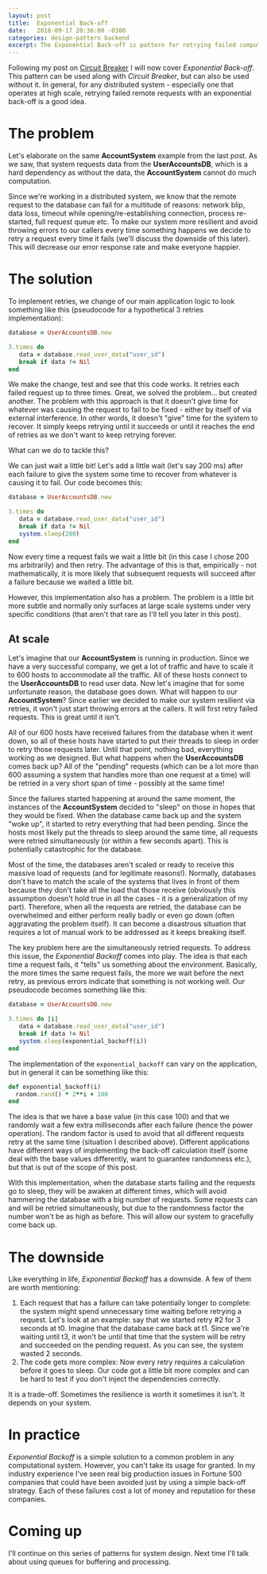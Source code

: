 ```yaml
---
layout: post
title:  Exponential Back-off
date:   2018-09-17 20:36:00 -0300
categories: design-pattern backend
excerpt: The Exponential Back-off is pattern for retrying failed computations.
---
```


Following my post on [Circuit Breaker](https://solon-aguiar.github.io/design-pattern/backend/2018/09/06/circuit-breaker-pattern.html) I will now cover *Exponential Back-off*. This pattern can be used along with *Circuit Breaker*, but can also be used without it. In general, for any distributed system - especially one that operates at high scale, retrying failed remote requests with an exponential back-off is a good idea.

# The problem
Let's elaborate on the same **AccountSystem** example from the last post. As we saw, that system requests data from the **UserAccountsDB**, which is a hard dependency as without the data, the **AccountSystem** cannot do much computation.

Since we're working in a distributed system, we know that the remote request to the database can fail for a multitude of reasons: network blip, data loss, timeout while opening/re-establishing connection, process re-started, full request queue etc. To make our system more resilient and avoid throwing errors to our callers every time something happens we decide to retry a request every time it fails (we'll discuss the downside of this later). This will decrease our error response rate and make everyone happier.

# The solution 

To implement retries, we change of our main application logic to look something like this (pseudocode for a hypothetical 3 retries implementation):

```ruby
database = UserAccountsDB.new

3.times do
   data = database.read_user_data("user_id")
   break if data != Nil
end
```

We make the change, test and see that this code works. It retries each failed request up to three times. Great, we solved the problem... but created another. The problem with this approach is that it doesn't give time for whatever was causing the request to fail to be fixed - either by itself of via external interference. In other words, it doesn't "give" time for the system to recover. It simply keeps retrying until it succeeds or until it reaches the end of retries as we don't want to keep retrying forever.

What can we do to tackle this?

We can just wait a little bit! Let's add a little wait (let's say 200 ms) after each failure to give the system some time to recover from whatever is causing it to fail. Our code becomes this:

```ruby
database = UserAccountsDB.new

3.times do
   data = database.read_user_data("user_id")
   break if data != Nil
   system.sleep(200)
end
```

Now every time a request fails we wait a little bit (in this case I chose 200 ms arbitrarily) and then retry. The advantage of this is that, empirically - not mathematically, it is more likely that subsequent requests will succeed after a failure because we waited a little bit.

However, this implementation also has a problem. The problem is a little bit more subtle and normally only surfaces at large scale systems under very specific conditions (that aren't that rare as I'll tell you later in this post). 

## At scale

Let's imagine that our **AccountSystem** is running in production. Since we have a very successful company, we get a lot of traffic and have to scale it to 600 hosts to accommodate all the traffic. All of these hosts connect to the **UserAccountsDB** to read user data. Now let's imagine that for some unfortunate reason, the database goes down. What will happen to our **AccountSystem**? Since earlier we decided to make our system resilient via retries, it won't just start throwing errors at the callers. It will first retry failed requests. This is great until it isn't. 

All of our 600 hosts have received failures from the database when it went down, so all of these hosts have started to put their threads to sleep in order to retry those requests later. Until that point, nothing bad, everything working as we designed. But what happens when the **UserAccountsDB** comes back up? All of the "pending" requests (which can be a lot more than 600 assuming a system that handles more than one request at a time) will be retried in a very short span of time - possibly at the same time!

Since the failures started happening at around the same moment, the instances of the **AccountSystem** decided to "sleep" on those in hopes that they would be fixed. When the database came back up and the system "woke up", it started to retry everything that had been pending. Since the hosts most likely put the threads to sleep around the same time, all requests were retried simultaneously (or within a few seconds apart). This is potentially catastrophic for the database. 

Most of the time, the databases aren't scaled or ready to receive this massive load of requests (and for legitimate reasons!). Normally, databases don't have to match the scale of the systems that lives in front of them because they don't take all the load that those receive (obviously this assumption doesn't hold true in all the cases - it is a generalization of my part). Therefore, when all the requests are retried, the database can be overwhelmed and either perform really badly or even go down (often aggravating the problem itself). It can become a disastrous situation that requires a lot of manual work to be addressed as it keeps breaking itself.

The key problem here are the simultaneously retried requests. To address this issue, the *Exponential Backoff* comes into play. The idea is that each time a request fails, it "tells" us something about the environment. Basically, the more times the same request fails, the more we wait before the next retry, as previous errors indicate that something is not working well. Our pseudocode becomes something like this:

```ruby
database = UserAccountsDB.new

3.times do |i|
   data = database.read_user_data("user_id")
   break if data != Nil
   system.sleep(exponential_backoff(i))
end
```

The implementation of the `exponential_backoff` can vary on the application, but in general it can be something like this:

```ruby
def exponential_backoff(i)
  random.rand() * 2**i + 100
end
```

The idea is that we have a base value (in this case 100) and that we randomly wait a few extra milliseconds after each failure (hence the power operation). The random factor is used to avoid that all different requests retry at the same time (situation I described above). Different applications have different ways of implementing the back-off calculation itself (some deal with the base values differently, want to guarantee randomness etc.), but that is out of the scope of this post.

With this implementation, when the database starts failing and the requests go to sleep, they will be awaken at different times, which will avoid hammering the database with a big number of requests. Some requests can and will be retried simultaneously, but due to the randomness factor the number won't be as high as before. This will allow our system to gracefully come back up.

# The downside

Like everything in life, *Exponential Backoff* has a downside. A few of them are worth mentioning:

1. Each request that has a failure can take potentially longer to complete: the system might spend unnecessary time waiting before retrying a request. Let's look at an example: say that we started retry #2 for 3 seconds at t0. Imagine that the database came back at t1. Since we're waiting until t3, it won't be until that time that the system will be retry and succeeded on the pending request. As you can see, the system wasted 2 seconds.
1. The code gets more complex: Now every retry requires a calculation before it goes to sleep. Our code got a little bit more complex and can be hard to test if you don't inject the dependencies correctly.

It is a trade-off. Sometimes the resilience is worth it sometimes it isn't. It depends on your system.

# In practice
*Exponential Backoff* is a simple solution to a common problem in any computational system. However, you can't take its usage for granted. In my industry experience I've seen real big production issues in Fortune 500 companies that could have been avoided just by using a simple back-off strategy. Each of these failures cost a lot of money and reputation for these companies.

# Coming up
I'll continue on this series of patterns for system design. Next time I'll talk about using queues for buffering and processing.